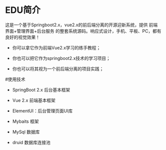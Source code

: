 # EDU简介
这是一个基于Springboot2.x，vue2.x的前后端分离的开源迎新系统，提供 前端界面+管理界面+后台服务 的整套系统源码。响应式设计，手机、平板、PC，都有良好的视觉效果！

+ 你可以拿它作为前端Vue2.x学习的练手教程；

+ 你也可以把它作为springboot2.x技术的学习项目；
+ 你也可以将其视为一个前后端分离的项目实践；

#使用技术
+ SpringBoot 2.x 后台基本框架

+ Vue 2.x 前端基本框架
+ ElementUI：后台管理页面UI库
+ Mybaits 框架
+ MySql 数据库
+ druid 数据库连接池
